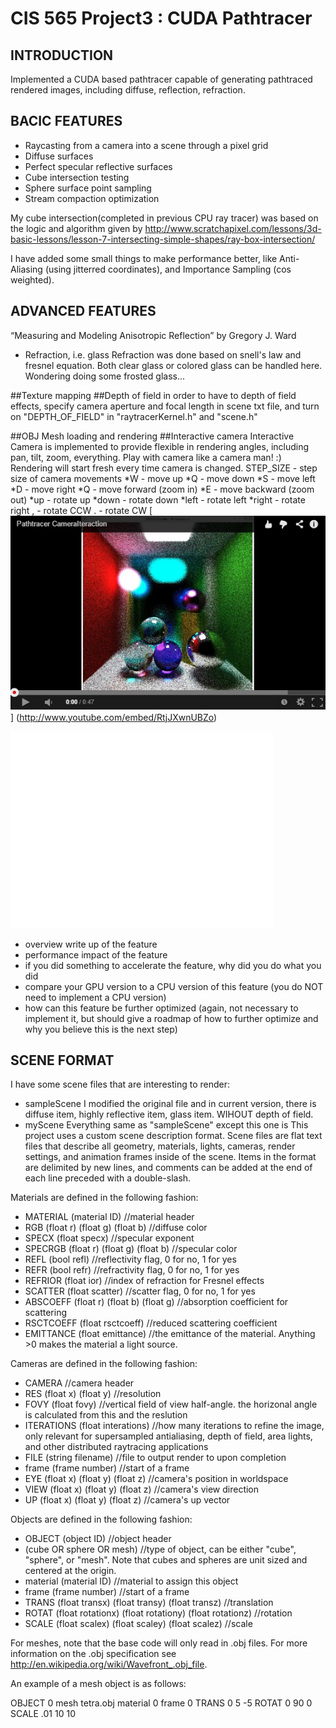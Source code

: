 CIS 565 Project3 : CUDA Pathtracer
===================


## INTRODUCTION
Implemented a CUDA based pathtracer capable of
generating pathtraced rendered images, including diffuse, reflection, refraction. 

## BACIC FEATURES

* Raycasting from a camera into a scene through a pixel grid
* Diffuse surfaces
* Perfect specular reflective surfaces
* Cube intersection testing
* Sphere surface point sampling
* Stream compaction optimization

My cube intersection(completed in previous CPU ray tracer) was based on the logic and algorithm given by 
http://www.scratchapixel.com/lessons/3d-basic-lessons/lesson-7-intersecting-simple-shapes/ray-box-intersection/ 


I have added some small things to make performance better, like Anti-Aliasing (using jitterred coordinates), 
and Importance Sampling (cos weighted).


## ADVANCED FEATURES


“Measuring and Modeling Anisotropic Reflection” by Gregory J. Ward
* Refraction, i.e. glass
Refraction was done based on snell's law and fresnel equation.
Both clear glass or colored glass can be handled here. Wondering doing some frosted glass...

##Texture mapping 
##Depth of field
in order to have to depth of field effects, specify camera aperture and focal length in scene txt file, 
and turn on "DEPTH_OF_FIELD" in "raytracerKernel.h" and "scene.h"


##OBJ Mesh loading and rendering
##Interactive camera
Interactive Camera is implemented to provide flexible in rendering angles, including pan, tilt, zoom, everything. 
Play with camera like a camera man! :) Rendering will start fresh every time camera is changed.
STEP_SIZE - step size of camera movements
*W - move up
*Q - move down
*S - move left
*D - move right
*Q - move forward (zoom in)
*E - move backward (zoom out)
*up - rotate up
*down - rotate down
*left - rotate left
*right - rotate right
, - rotate CCW
. - rotate CW
[![ScreenShot](windows\Project3-Pathtracer\Project3-Pathtracer\YoutubeThumbnail.png)] (http://www.youtube.com/embed/RtjJXwnUBZo)
<iframe width="420" height="315" src="//www.youtube.com/embed/RtjJXwnUBZo" frameborder="0" allowfullscreen></iframe>

* overview write up of the feature
* performance impact of the feature
* if you did something to accelerate the feature, why did you do what you did
* compare your GPU version to a CPU version of this feature (you do NOT need to 
  implement a CPU version)
* how can this feature be further optimized (again, not necessary to implement it, but
  should give a roadmap of how to further optimize and why you believe this is the next
  step)



## SCENE FORMAT
I have some scene files that are interesting to render:
* sampleScene
I modified the original file and in current version, there is diffuse item, highly reflective item, glass item.
WIHOUT depth of field.
* myScene
Everything same as "sampleScene" except this one is 
This project uses a custom scene description format.
Scene files are flat text files that describe all geometry, materials,
lights, cameras, render settings, and animation frames inside of the scene.
Items in the format are delimited by new lines, and comments can be added at
the end of each line preceded with a double-slash.

Materials are defined in the following fashion:

* MATERIAL (material ID)								//material header
* RGB (float r) (float g) (float b)					//diffuse color
* SPECX (float specx)									//specular exponent
* SPECRGB (float r) (float g) (float b)				//specular color
* REFL (bool refl)									//reflectivity flag, 0 for
  no, 1 for yes
* REFR (bool refr)									//refractivity flag, 0 for
  no, 1 for yes
* REFRIOR (float ior)									//index of refraction
  for Fresnel effects
* SCATTER (float scatter)								//scatter flag, 0 for
  no, 1 for yes
* ABSCOEFF (float r) (float b) (float g)				//absorption
  coefficient for scattering
* RSCTCOEFF (float rsctcoeff)							//reduced scattering
  coefficient
* EMITTANCE (float emittance)							//the emittance of the
  material. Anything >0 makes the material a light source.

Cameras are defined in the following fashion:

* CAMERA 												//camera header
* RES (float x) (float y)								//resolution
* FOVY (float fovy)										//vertical field of
  view half-angle. the horizonal angle is calculated from this and the
  reslution
* ITERATIONS (float interations)							//how many
  iterations to refine the image, only relevant for supersampled antialiasing,
  depth of field, area lights, and other distributed raytracing applications
* FILE (string filename)									//file to output
  render to upon completion
* frame (frame number)									//start of a frame
* EYE (float x) (float y) (float z)						//camera's position in
  worldspace
* VIEW (float x) (float y) (float z)						//camera's view
  direction
* UP (float x) (float y) (float z)						//camera's up vector

Objects are defined in the following fashion:
* OBJECT (object ID)										//object header
* (cube OR sphere OR mesh)								//type of object, can
  be either "cube", "sphere", or "mesh". Note that cubes and spheres are unit
  sized and centered at the origin.
* material (material ID)									//material to
  assign this object
* frame (frame number)									//start of a frame
* TRANS (float transx) (float transy) (float transz)		//translation
* ROTAT (float rotationx) (float rotationy) (float rotationz)		//rotation
* SCALE (float scalex) (float scaley) (float scalez)		//scale


For meshes, note that the base code will only read in .obj files. For more 
information on the .obj specification see http://en.wikipedia.org/wiki/Wavefront_.obj_file.

An example of a mesh object is as follows:

OBJECT 0
mesh tetra.obj
material 0
frame 0
TRANS       0 5 -5
ROTAT       0 90 0
SCALE       .01 10 10 



